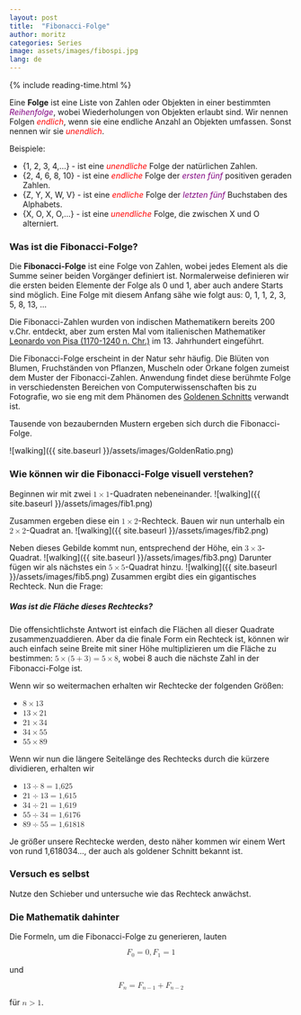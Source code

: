 ```yaml
---
layout: post
title:  "Fibonacci-Folge"
author: moritz
categories: Series
image: assets/images/fibospi.jpg
lang: de
---
```

{% include reading-time.html %}

Eine **Folge** ist eine Liste von Zahlen oder Objekten in einer bestimmten <span style="color: purple;">*Reihenfolge*</span>, wobei Wiederholungen von Objekten erlaubt sind. Wir nennen Folgen <span style="color: red;">*endlich*</span>, wenn sie eine endliche Anzahl an Objekten umfassen. Sonst nennen wir sie <span style="color: red;">*unendlich*</span>.

Beispiele:
- {1, 2, 3, 4,...} - ist eine <span style="color: red;">*unendliche*</span> Folge der natürlichen Zahlen.
- {2, 4, 6, 8, 10} - ist eine <span style="color: red;">*endliche*</span> Folge der <span style="color: purple;">*ersten fünf*</span>  positiven geraden Zahlen.
- {Z, Y, X, W, V}  - ist eine <span style="color: red;">*endliche*</span> Folge der <span style="color: purple;">*letzten fünf*</span>  Buchstaben des Alphabets.
- {X, O, X, O,...} - ist eine <span style="color: red;">*unendliche*</span> Folge, die zwischen X und O alterniert.

### Was ist die Fibonacci-Folge?
Die **Fibonacci-Folge** ist eine Folge von Zahlen, wobei jedes Element als die Summe seiner beiden Vorgänger definiert ist. Normalerweise definieren wir die ersten beiden Elemente der Folge als 0 und 1, aber auch andere Starts sind möglich. Eine Folge mit diesem Anfang sähe wie folgt aus: 0, 1, 1, 2, 3, 5, 8, 13, ...

Die Fibonacci-Zahlen wurden von indischen Mathematikern bereits 200 v.Chr. entdeckt, aber zum ersten Mal vom italienischen Mathematiker [Leonardo von Pisa (1170-1240 n. Chr.)](https://de.wikipedia.org/wiki/Leonardo_Fibonacci) im 13. Jahrhundert eingeführt.

Die Fibonacci-Folge erscheint in der Natur sehr häufig. Die Blüten von Blumen, Fruchständen von Pflanzen, Muscheln oder Orkane folgen zumeist dem Muster der Fibonacci-Zahlen.
Anwendung findet diese berühmte Folge in verschiedensten Bereichen von Computerwissenschaften bis zu Fotografie, wo sie eng mit dem Phänomen des [Goldenen Schnitts](https://de.wikipedia.org/wiki/Goldener_Schnitt) verwandt ist.

Tausende von bezaubernden Mustern ergeben sich durch die Fibonacci-Folge.


![walking]({{ site.baseurl }}/assets/images/GoldenRatio.png)


### Wie können wir die Fibonacci-Folge visuell verstehen?
Beginnen wir mit zwei <math display="inline"><mn>1</mn><mo>&times;</mo><mn>1</mn></math>-Quadraten nebeneinander.
![walking]({{ site.baseurl }}/assets/images/fib1.png)

Zusammen ergeben diese ein <math display="inline"><mn>1</mn><mo>&times;</mo><mn>2</mn></math>-Rechteck. Bauen wir nun unterhalb ein <math display="inline"><mn>2</mn><mo>&times;</mo><mn>2</mn></math>-Quadrat an.
![walking]({{ site.baseurl }}/assets/images/fib2.png)

Neben dieses Gebilde kommt nun, entsprechend der Höhe, ein <math display="inline"><mn>3</mn><mo>&times;</mo><mn>3</mn></math>-Quadrat.
![walking]({{ site.baseurl }}/assets/images/fib3.png)
Darunter fügen wir als nächstes ein <math display="inline"><mn>5</mn><mo>&times;</mo><mn>5</mn></math>-Quadrat hinzu.
![walking]({{ site.baseurl }}/assets/images/fib5.png)
Zusammen ergibt dies ein gigantisches Rechteck. Nun die Frage:

##### Was ist die Fläche dieses Rechtecks?
Die offensichtlichste Antwort ist einfach die Flächen all dieser Quadrate zusammenzuaddieren. Aber da die finale Form ein Rechteck ist, können wir auch einfach seine Breite mit siner Höhe multiplizieren um die Fläche zu bestimmen: <math display="inline"><mrow><mn>5</mn><mo>&times;</mo><mo form="prefix" stretchy="false">(</mo><mn>5</mn><mo>+</mo><mn>3</mn><mo form="postfix" stretchy="false">)</mo><mo>=</mo><mn>5</mn><mo>&times;</mo><mn>8</mn></mrow></math>, wobei 8 auch die nächste Zahl in der Fibonacci-Folge ist.

Wenn wir so weitermachen erhalten wir Rechtecke der folgenden Größen:
- <math display="inline"><mrow><mn>8</mn><mo>&times;</mo><mn>13</mn></mrow></math> 
- <math display="inline"><mrow><mn>13</mn><mo>&times;</mo><mn>21</mn></mrow></math>
- <math display="inline"><mrow><mn>21</mn><mo>&times;</mo><mn>34</mn></mrow></math>
- <math display="inline"><mrow><mn>34</mn><mo>&times;</mo><mn>55</mn></mrow></math>
- <math display="inline"><mrow><mn>55</mn><mo>&times;</mo><mn>89</mn></mrow></math>

Wenn wir nun die längere Seitelänge des Rechtecks durch die kürzere dividieren, erhalten wir
- <math display="inline"><mrow><mn>13</mn><mo lspace="0.2222em" rspace="0.2222em">&divide;</mo><mn>8</mn><mo>=</mo><mn>1,625</mn></mrow></math>
- <math display="inline"><mrow><mn>21</mn><mo lspace="0.2222em" rspace="0.2222em">&divide;</mo><mn>13</mn><mo>=</mo><mn>1,615</mn></mrow></math>
- <math display="inline"><mrow><mn>34</mn><mo lspace="0.2222em" rspace="0.2222em">&divide;</mo><mn>21</mn><mo>=</mo><mn>1,619</mn></mrow></math>
- <math display="inline"><mrow><mn>55</mn><mo lspace="0.2222em" rspace="0.2222em">&divide;</mo><mn>34</mn><mo>=</mo><mn>1,6176</mn></mrow></math>
- <math display="inline"><mrow><mn>89</mn><mo lspace="0.2222em" rspace="0.2222em">&divide;</mo><mn>55</mn><mo>=</mo><mn>1,61818</mn></mrow></math>

Je größer unsere Rechtecke werden, desto näher kommen wir einem Wert von rund 1,618034..., der auch als goldener Schnitt bekannt ist.
### Versuch es selbst

Nutze den Schieber und untersuche wie das Rechteck anwächst.


<div id="observablehq-412999a1">
  <div class="observablehq-viewof-series"></div>
  <div class="observablehq-canvas"></div>
</div>
<script type="module">
  import {Runtime, Inspector} from "https://cdn.jsdelivr.net/npm/@observablehq/runtime@4/dist/runtime.js";
  import define from "https://api.observablehq.com/@864af2bf64442aa6/fibonacci-series-visualised.js?v=3";
  (new Runtime).module(define, name => {
    if (name === "viewof series") return Inspector.into("#observablehq-412999a1 .observablehq-viewof-series")();
    if (name === "canvas") return Inspector.into("#observablehq-412999a1 .observablehq-canvas")();
  });
</script>

### Die Mathematik dahinter
Die Formeln, um die Fibonacci-Folge zu generieren, lauten

<math display="block">
  <mrow>
    <msub>
      <mi>F</mi>
      <mn>0</mn>
    </msub>
    <mo>=</mo>
    <mn>0</mn>
    <mo separator="true">,</mo>
    <msub>
      <mi>F</mi>
      <mn>1</mn>
    </msub>
    <mo>=</mo>
    <mn>1</mn>
  </mrow>
</math>

und

<math display="block">
  <mrow>
    <msub>
      <mi>F</mi>
      <mi>n</mi>
    </msub>
    <mo>=</mo>
    <msub>
      <mi>F</mi>
      <mrow>
        <mi>n</mi>
        <mo>−</mo>
        <mn>1</mn>
      </mrow>
    </msub>
    <mo>+</mo>
    <msub>
      <mi>F</mi>
      <mrow>
        <mi>n</mi>
        <mo>−</mo>
        <mn>2</mn>
      </mrow>
    </msub>
  </mrow>
</math>

für <math display="inline"><mi>n</mi><mo>></mo><mn>1</mn></math>.
